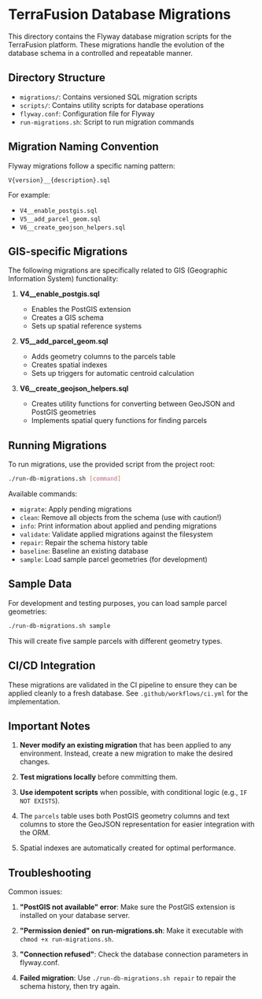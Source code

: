 # TerraFusion Database Migrations

This directory contains the Flyway database migration scripts for the TerraFusion platform. These migrations handle the evolution of the database schema in a controlled and repeatable manner.

## Directory Structure

- `migrations/`: Contains versioned SQL migration scripts
- `scripts/`: Contains utility scripts for database operations
- `flyway.conf`: Configuration file for Flyway
- `run-migrations.sh`: Script to run migration commands

## Migration Naming Convention

Flyway migrations follow a specific naming pattern:

```
V{version}__{description}.sql
```

For example:
- `V4__enable_postgis.sql`
- `V5__add_parcel_geom.sql`
- `V6__create_geojson_helpers.sql`

## GIS-specific Migrations

The following migrations are specifically related to GIS (Geographic Information System) functionality:

1. **V4__enable_postgis.sql**
   - Enables the PostGIS extension
   - Creates a GIS schema
   - Sets up spatial reference systems

2. **V5__add_parcel_geom.sql**
   - Adds geometry columns to the parcels table
   - Creates spatial indexes
   - Sets up triggers for automatic centroid calculation

3. **V6__create_geojson_helpers.sql**
   - Creates utility functions for converting between GeoJSON and PostGIS geometries
   - Implements spatial query functions for finding parcels

## Running Migrations

To run migrations, use the provided script from the project root:

```bash
./run-db-migrations.sh [command]
```

Available commands:

- `migrate`: Apply pending migrations
- `clean`: Remove all objects from the schema (use with caution!)
- `info`: Print information about applied and pending migrations
- `validate`: Validate applied migrations against the filesystem
- `repair`: Repair the schema history table
- `baseline`: Baseline an existing database
- `sample`: Load sample parcel geometries (for development)

## Sample Data

For development and testing purposes, you can load sample parcel geometries:

```bash
./run-db-migrations.sh sample
```

This will create five sample parcels with different geometry types.

## CI/CD Integration

These migrations are validated in the CI pipeline to ensure they can be applied cleanly to a fresh database. See `.github/workflows/ci.yml` for the implementation.

## Important Notes

1. **Never modify an existing migration** that has been applied to any environment. Instead, create a new migration to make the desired changes.

2. **Test migrations locally** before committing them.

3. **Use idempotent scripts** when possible, with conditional logic (e.g., `IF NOT EXISTS`).

4. The `parcels` table uses both PostGIS geometry columns and text columns to store the GeoJSON representation for easier integration with the ORM.

5. Spatial indexes are automatically created for optimal performance.

## Troubleshooting

Common issues:

1. **"PostGIS not available" error**: Make sure the PostGIS extension is installed on your database server.

2. **"Permission denied" on run-migrations.sh**: Make it executable with `chmod +x run-migrations.sh`.

3. **"Connection refused"**: Check the database connection parameters in flyway.conf.

4. **Failed migration**: Use `./run-db-migrations.sh repair` to repair the schema history, then try again.